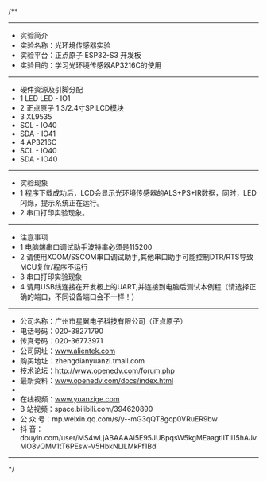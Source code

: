 /**
 ***************************************************************************************************
 * 实验简介
 * 实验名称：光环境传感器实验
 * 实验平台：正点原子 ESP32-S3 开发板
 * 实验目的：学习光环境传感器AP3216C的使用

 ***************************************************************************************************
 * 硬件资源及引脚分配
 * 1 LED
     LED - IO1
 * 2 正点原子 1.3/2.4寸SPILCD模块
 * 3 XL9535
 *   SCL - IO40
 *   SDA - IO41
 * 4 AP3216C
 *   SCL - IO40
 *   SDA - IO40

 ***************************************************************************************************
 * 实验现象
 * 1 程序下载成功后，LCD会显示光环境传感器的ALS+PS+IR数据，同时，LED闪烁，提示系统正在运行。
 * 2 串口打印实验现象。

 ***************************************************************************************************
 * 注意事项
 * 1 电脑端串口调试助手波特率必须是115200
 * 2 请使用XCOM/SSCOM串口调试助手,其他串口助手可能控制DTR/RTS导致MCU复位/程序不运行
 * 3 串口打印实验现象
 * 4 请用USB线连接在开发板上的UART,并连接到电脑后测试本例程（请选择正确的端口，不同设备端口会不一样！）
 
 ***********************************************************************************************************
 * 公司名称：广州市星翼电子科技有限公司（正点原子）
 * 电话号码：020-38271790
 * 传真号码：020-36773971
 * 公司网址：www.alientek.com
 * 购买地址：zhengdianyuanzi.tmall.com
 * 技术论坛：http://www.openedv.com/forum.php
 * 最新资料：www.openedv.com/docs/index.html
 *
 * 在线视频：www.yuanzige.com
 * B 站视频：space.bilibili.com/394620890
 * 公 众 号：mp.weixin.qq.com/s/y--mG3qQT8gop0VRuER9bw
 * 抖    音：douyin.com/user/MS4wLjABAAAAi5E95JUBpqsW5kgMEaagtIITIl15hAJvMO8vQMV1tT6PEsw-V5HbkNLlLMkFf1Bd
 ***********************************************************************************************************
 */